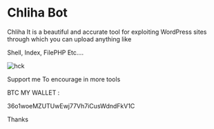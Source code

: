 # Chliha Bot


Chliha It is a beautiful and accurate tool for exploiting WordPress sites through which you can upload anything like 

Shell, Index, FilePHP Etc....


![hck](https://user-images.githubusercontent.com/36074920/211628793-0c6e5558-faaa-49de-88df-e3e678be9132.png)


Support me To encourage in more tools

BTC MY WALLET :

36o1woeMZUTUwEwj77Vh7iCusWdndFkV1C

Thanks
